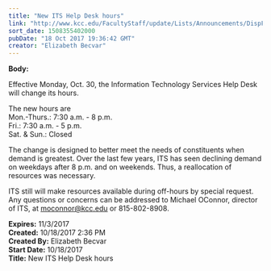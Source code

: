 ```yaml
---
title: "New ITS Help Desk hours"
link: "http://www.kcc.edu/FacultyStaff/update/Lists/Announcements/DispForm.aspx?ID=2534"
sort_date: 1508355402000
pubDate: "18 Oct 2017 19:36:42 GMT"
creator: "Elizabeth Becvar"
---
```


<div><b>Body:</b> <div class="ExternalClassF14D31A135894387A7EFF5F2A469AABF"><p>​Effective Monday, Oct. 30, the Information Technology Services Help Desk will change its hours. </p>
<p>The new hours are <br />Mon.-Thurs.: 7:30 a.m. - 8 p.m.<br />Fri.: 7:30 a.m. - 5 p.m.<br />Sat. &amp; Sun.: Closed</p>
<p>The change is designed to better meet the needs of constituents when demand is greatest. Over the last few years, ITS has seen declining demand on weekdays after 8 p.m. and on weekends. Thus, a reallocation of resources was necessary.</p>
<p>ITS still will make resources available during off-hours by special request.<br />Any questions or concerns can be addressed to Michael OConnor, director of ITS, at <a href="mailto:moconnor@kcc.edu">moconnor@kcc.edu</a> or <span class="baec5a81-e4d6-4674-97f3-e9220f0136c1" style="white-space:nowrap">815-802-8908<a title="Call: 815-802-8908" href="#" style="overflow:hidden;cursor:hand;border-top:medium none;height:16px;border-right:medium none;width:16px;vertical-align:middle;white-space:nowrap;right:0px;border-bottom:medium none;position:static !important;float:none;left:0px;margin:0px;border-left:medium none;display:inline;top:0px;bottom:0px"></a></span>.<br /></p></div></div>
<div><b>Expires:</b> 11/3/2017</div>
<div><b>Created:</b> 10/18/2017 2:36 PM</div>
<div><b>Created By:</b> Elizabeth Becvar</div>
<div><b>Start Date:</b> 10/18/2017</div>
<div><b>Title:</b> New ITS Help Desk hours</div>

